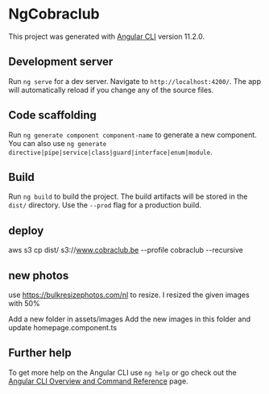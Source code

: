 # NgCobraclub

This project was generated with [Angular CLI](https://github.com/angular/angular-cli) version 11.2.0.

## Development server

Run `ng serve` for a dev server. Navigate to `http://localhost:4200/`. The app will automatically reload if you change any of the source files.

## Code scaffolding

Run `ng generate component component-name` to generate a new component. You can also use `ng generate directive|pipe|service|class|guard|interface|enum|module`.

## Build

Run `ng build` to build the project. The build artifacts will be stored in the `dist/` directory. Use the `--prod` flag for a production build.

## deploy
aws s3 cp dist/ s3://www.cobraclub.be --profile cobraclub --recursive

## new photos
use https://bulkresizephotos.com/nl to resize. 
I resized the given images with 50%

Add a new folder in assets/images
Add the new images in this folder and update homepage.component.ts


## Further help

To get more help on the Angular CLI use `ng help` or go check out the [Angular CLI Overview and Command Reference](https://angular.io/cli) page.
